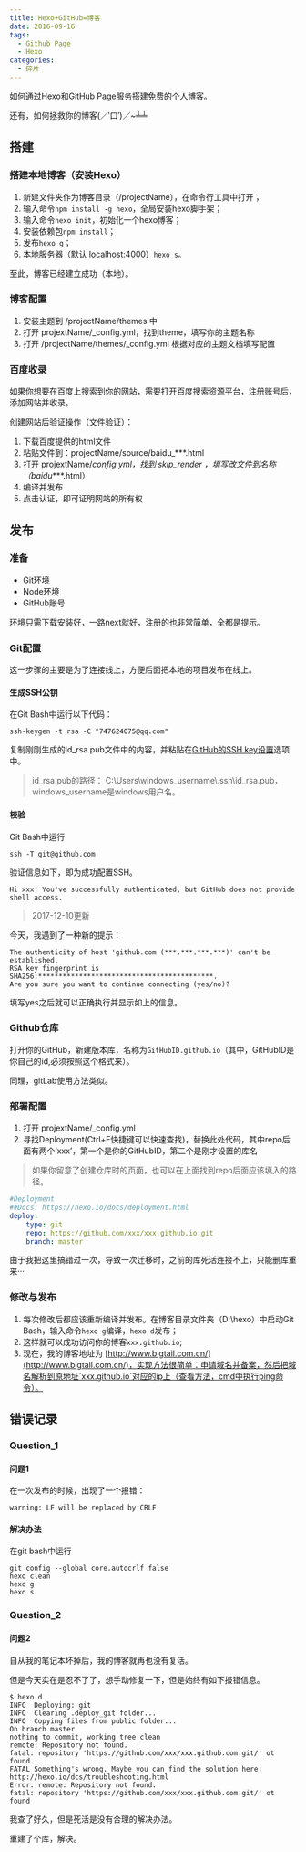 ```yaml
---
title: Hexo+GitHub=博客
date: 2016-09-16
tags: 
  - Github Page
  - Hexo
categories: 
  - 碎片
---
```


如何通过Hexo和GitHub Page服务搭建免费的个人博客。

还有，如何拯救你的博客(／‵口′)／~╧╧

<!-- more -->

## 搭建

### 搭建本地博客（安装Hexo）

1. 新建文件夹作为博客目录（/projectName），在命令行工具中打开；
2. 输入命令`npm install -g hexo`，全局安装hexo脚手架；
3. 输入命令`hexo init`，初始化一个hexo博客；
4. 安装依赖包`npm install`；
5. 发布`hexo g`；
6. 本地服务器（默认 localhost:4000）`hexo s`。

至此，博客已经建立成功（本地）。

### 博客配置

1. 安装主题到 /projectName/themes 中
2. 打开 projextName/_config.yml，找到theme，填写你的主题名称
3. 打开 /projectName/themes/_config.yml 根据对应的主题文档填写配置

### 百度收录

如果你想要在百度上搜索到你的网站，需要打开[百度搜索资源平台](https://ziyuan.baidu.com/dashboard/index)，注册账号后，添加网站并收录。

创建网站后验证操作（文件验证）：

1. 下载百度提供的html文件
2. 粘贴文件到：projectName/source/baidu_***.html
3. 打开 projextName/_config.yml，找到 skip_render ，填写改文件到名称（baidu_***.html）
4. 编译并发布
5. 点击认证，即可证明网站的所有权

## 发布

### 准备

- Git环境
- Node环境
- GitHub账号

环境只需下载安装好，一路next就好，注册的也非常简单，全都是提示。

### Git配置

这一步骤的主要是为了连接线上，方便后面把本地的项目发布在线上。

#### 生成SSH公钥

在Git Bash中运行以下代码：

```shell
ssh-keygen -t rsa -C "747624075@qq.com"
```

复制刚刚生成的id_rsa.pub文件中的内容，并粘贴在[GitHub的SSH key设置](https://github.com/settings/keys)选项中。

> id_rsa.pub的路径： C:\Users\windows_username\\.ssh\id_rsa.pub，windows_username是windows用户名。

#### 校验

Git Bash中运行

```shell
ssh -T git@github.com
```

验证信息如下，即为成功配置SSH。

```shell
Hi xxx! You've successfully authenticated, but GitHub does not provide shell access.
```

> 2017-12-10更新

今天，我遇到了一种新的提示：

```shell
The authenticity of host 'github.com (***.***.***.***)' can't be established.
RSA key fingerprint is SHA256:*******************************************.
Are you sure you want to continue connecting (yes/no)?
```

填写yes之后就可以正确执行并显示如上的信息。

### Github仓库

打开你的GitHub，新建版本库，名称为`GitHubID.github.io`（其中，GitHubID是你自己的id,必须按照这个格式来）。

同理，gitLab使用方法类似。

### 部署配置

1. 打开 projextName/_config.yml
2. 寻找Deployment(Ctrl+F快捷键可以快速查找)，替换此处代码，其中repo后面有两个‘xxx’，第一个是你的GitHubID，第二个是刚才设置的库名

> 如果你留意了创建仓库时的页面，也可以在上面找到repo后面应该填入的路径。

```yml
#Deployment
##Docs: https://hexo.io/docs/deployment.html
deploy:
    type: git
    repo: https://github.com/xxx/xxx.github.io.git
    branch: master
```

由于我把这里搞错过一次，导致一次迁移时，之前的库死活连接不上，只能删库重来···

### 修改与发布

1. 每次修改后都应该重新编译并发布。在博客目录文件夹（D:\hexo）中启动Git Bash，输入命令`hexo g`编译，`hexo d`发布；
2. 这样就可以成功访问你的博客`xxx.github.io`;
3. 现在，我的博客地址为 [http://www.bigtail.com.cn/](http://www.bigtail.com.cn/)，实现方法很简单：申请域名并备案，然后把域名解析到原地址`xxx.github.io`对应的ip上（查看方法，cmd中执行ping命令）。

## 错误记录

### Question_1

#### 问题1

在一次发布的时候，出现了一个报错：

```shell
warning: LF will be replaced by CRLF
```

#### 解决办法

在git bash中运行

```shell
git config --global core.autocrlf false
hexo clean
hexo g
hexo s
```

### Question_2

#### 问题2

自从我的笔记本坏掉后，我的博客就再也没有复活。

但是今天实在是忍不了了，想手动修复一下，但是始终有如下报错信息。

```shell
$ hexo d
INFO  Deploying: git
INFO  Clearing .deploy_git folder...
INFO  Copying files from public folder...
On branch master
nothing to commit, working tree clean
remote: Repository not found.
fatal: repository 'https://github.com/xxx/xxx.github.com.git/' ot found
FATAL Something's wrong. Maybe you can find the solution here: http://hexo.io/dcs/troubleshooting.html
Error: remote: Repository not found.
fatal: repository 'https://github.com/xxx/xxx.github.com.git/' ot found
```

我查了好久，但是死活是没有合理的解决办法。

重建了个库，解决。
